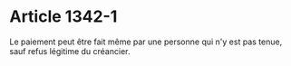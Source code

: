 # Article 1342-1

Le paiement peut être fait même par une personne qui n'y est pas tenue, sauf refus légitime du créancier.
